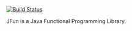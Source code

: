 [![Build Status](https://travis-ci.org/dreamhead/jfun.png)](https://travis-ci.org/dreamhead/jfun)

JFun is a Java Functional Programming Library.
